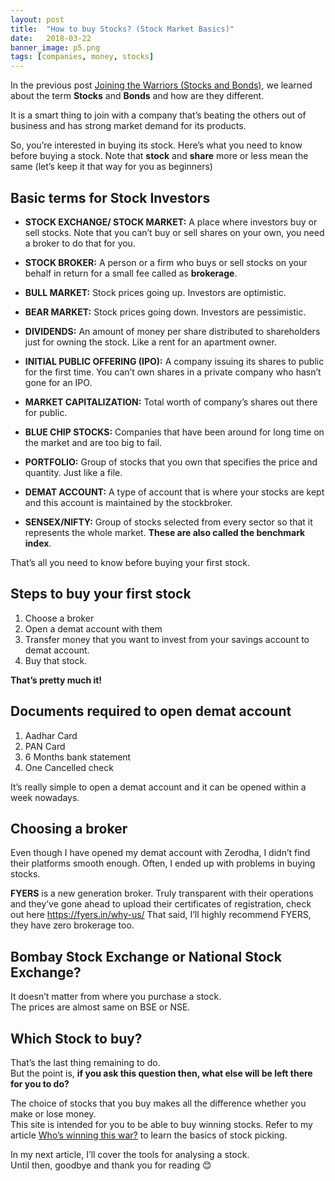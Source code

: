 ```yaml
---
layout: post
title:  "How to buy Stocks? (Stock Market Basics)"
date:   2018-03-22
banner_image: p5.png
tags: [companies, money, stocks]
---
```


In the previous post [Joining the Warriors (Stocks and Bonds)](https://investingknights.com/2018/03/18/joining-the-warriers/), we learned about the term **Stocks** and **Bonds** and how are they different.

It is a smart thing to join with a company that’s beating the others out of business and has strong market demand for its products.

So, you’re interested in buying its stock. Here’s what you need to know before buying a stock. Note that **stock** and **share** more or less mean the same (let’s keep it that way for you as beginners)
<!--more-->
## Basic terms for Stock Investors
- **STOCK EXCHANGE/ STOCK MARKET:** A place where investors buy or sell stocks. Note that you can’t buy or sell shares on your own, you need a broker to do that for you.
- **STOCK BROKER:** A person or a firm who buys or sell stocks on your behalf in return for a small fee called as **brokerage**.

- **BULL MARKET:** Stock prices going up. Investors are optimistic.

- **BEAR MARKET:** Stock prices going down. Investors are pessimistic.

- **DIVIDENDS:** An amount of money per share distributed to shareholders just for owning the stock. Like a rent for an apartment owner.

- **INITIAL PUBLIC OFFERING (IPO):** A company issuing its shares to public for the first time. You can’t own shares in a private company who hasn’t gone for an IPO.

- **MARKET CAPITALIZATION:** Total worth of company’s shares out there for public.

- **BLUE CHIP STOCKS:** Companies that have been around for long time on the market and are too big to fail.

- **PORTFOLIO:** Group of stocks that you own that specifies the price and quantity. Just like a file.

- **DEMAT ACCOUNT:** A type of account that is where your stocks are kept and this account is maintained by the stockbroker.

- **SENSEX/NIFTY:** Group of stocks selected from every sector so that it represents the whole market. **These are also called the benchmark index**.

That’s all you need to know before buying your first stock.

## Steps to buy your first stock
1. Choose a broker
2. Open a demat account with them
3. Transfer money that you want to invest from your savings account to demat account.
4. Buy that stock.

**That’s pretty much it!**

## Documents required to open demat account
1. Aadhar Card
2. PAN Card
3. 6 Months bank statement
4. One Cancelled check

It’s really simple to open a demat account and it can be opened within a week nowadays.

## Choosing a broker
Even though I have opened my demat account with Zerodha, I didn’t find their platforms smooth enough. Often, I ended up with problems in buying stocks. 

**FYERS** is a new generation broker. Truly transparent with their operations and they’ve gone ahead to upload their certificates of registration, check out here https://fyers.in/why-us/
That said, I’ll highly recommend FYERS, they have zero brokerage too.

## Bombay Stock Exchange or National Stock Exchange?
It doesn’t matter from where you purchase a stock.<br/> 
The prices are almost same on BSE or NSE.

## Which Stock to buy?
That’s the last thing remaining to do.<br/>
But the point is, **if you ask this question then, what else will be left there for you to do?**<br/>

The choice of stocks that you buy makes all the difference whether you make or lose money.<br/>
This site is intended for you to be able to buy winning stocks. Refer to my article [Who’s winning this war?](https://investingknights.com/2018/03/15/who-is-winning-this-war/) to learn the basics of stock picking.<br/>

In my next article, I’ll cover the tools for analysing a stock.<br/>
Until then, goodbye and thank you for reading 😊
